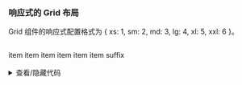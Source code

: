 ### 响应式的 Grid 布局

Grid 组件的响应式配置格式为 <yc-tag>{ xs: 1, sm: 2, md: 3, lg: 4, xl: 5, xxl: 6 }</yc-tag>。

<div class="cell-demo">
  <yc-grid :cols="{ xs: 1, sm: 2, md: 3, lg: 4, xl: 5, xxl: 6 }" :colGap="12" :rowGap="16" class="grid-demo-grid">
    <yc-grid-item class="demo-item">item</yc-grid-item>
    <yc-grid-item class="demo-item">item</yc-grid-item>
    <yc-grid-item class="demo-item">item</yc-grid-item>
    <yc-grid-item class="demo-item">item</yc-grid-item>
    <yc-grid-item class="demo-item">item</yc-grid-item>
    <yc-grid-item class="demo-item">item</yc-grid-item>
    <yc-grid-item class="demo-item" :span="{ xl: 4, xxl: 6 }" suffix>
      suffix
    </yc-grid-item>
  </yc-grid>
</div>

<style scoped>
.grid-demo-grid .demo-item,
.grid-demo-grid .demo-suffix {
  height: 48px;
  line-height: 48px;
  color: var(--color-white);
  text-align: center;
}
.grid-demo-grid .demo-item:nth-child(2n) {
  background-color: rgba(var(--arcoblue-6), 0.9);
}
.grid-demo-grid .demo-item:nth-child(2n + 1) {
  background-color: var(--color-primary-light-4);
}
</style>

<details>
<summary>查看/隐藏代码</summary>

```vue
<template>
  <yc-grid
    :cols="{ xs: 1, sm: 2, md: 3, lg: 4, xl: 5, xxl: 6 }"
    :colGap="12"
    :rowGap="16"
    class="grid-demo-grid">
    <yc-grid-item class="demo-item">item</yc-grid-item>
    <yc-grid-item class="demo-item">item</yc-grid-item>
    <yc-grid-item class="demo-item">item</yc-grid-item>
    <yc-grid-item class="demo-item">item</yc-grid-item>
    <yc-grid-item class="demo-item">item</yc-grid-item>
    <yc-grid-item class="demo-item">item</yc-grid-item>
    <yc-grid-item
      class="demo-item"
      :span="{ xl: 4, xxl: 6 }"
      suffix>
      suffix
    </yc-grid-item>
  </yc-grid>
</template>

<style scoped>
.grid-demo-grid .demo-item,
.grid-demo-grid .demo-suffix {
  height: 48px;
  line-height: 48px;
  color: var(--color-white);
  text-align: center;
}
.grid-demo-grid .demo-item:nth-child(2n) {
  background-color: rgba(var(--arcoblue-6), 0.9);
}
.grid-demo-grid .demo-item:nth-child(2n + 1) {
  background-color: var(--color-primary-light-4);
}
</style>
```

</details>
